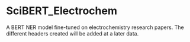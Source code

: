 # SciBERT_Electrochem
A BERT NER model fine-tuned on electrochemistry research papers. The different headers created will be added at a later data.
